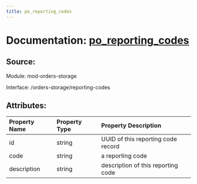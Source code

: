 ```yaml
---
title: po_reporting_codes
---
```

# Documentation: [po_reporting_codes](po_reporting_codes.md)

## Source:

Module: mod-orders-storage

Interface: /orders-storage/reporting-codes

## Attributes:

| Property Name   | Property Type   | Property Description               |
|:----------------|:----------------|:-----------------------------------|
| id              | string          | UUID of this reporting code record |
| code            | string          | a reporting code                   |
| description     | string          | description of this reporting code |

